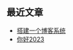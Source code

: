 ## 最近文章
<!-- BLOG-POST-LIST:START -->
- [搭建一个博客系统](https://wndbac.cn/6e838c40/)
- [你好2023](https://wndbac.cn/1006cd9b/)
<!-- BLOG-POST-LIST:END -->
